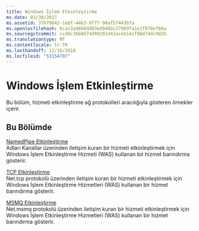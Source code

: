 ```yaml
---
title: Windows İşlem Etkinleştirme
ms.date: 03/30/2017
ms.assetid: 37b79642-1e6f-44b3-9777-98af57443bfa
ms.openlocfilehash: bcac3a9860dd03ed048bc27969fa1e1f070e788a
ms.sourcegitcommit: ccd8c36b0d74d99291d41aceb14cf98d74dc9d2b
ms.translationtype: MT
ms.contentlocale: tr-TR
ms.lasthandoff: 12/10/2018
ms.locfileid: "53154797"
---
```

# <a name="windows-process-activation"></a>Windows İşlem Etkinleştirme
Bu bölüm, hizmeti etkinleştirme ağ protokolleri aracılığıyla gösteren örnekler içerir.  
  
## <a name="in-this-section"></a>Bu Bölümde  
 [NamedPipe Etkinleştirme](../../../../docs/framework/wcf/samples/namedpipe-activation.md)  
 Adları Kanallar üzerinden iletişim kuran bir hizmeti etkinleştirmek için Windows İşlem Etkinleştirme Hizmeti (WAS) kullanan bir hizmet barındırma gösterir.  
  
 [TCP Etkinleştirme](../../../../docs/framework/wcf/samples/tcp-activation.md)  
 Net.tcp protokolü üzerinden iletişim kuran bir hizmeti etkinleştirmek için Windows İşlem Etkinleştirme Hizmetleri (WAS) kullanan bir hizmet barındırma gösterir.

 [MSMQ Etkinleştirme](../../../../docs/framework/wcf/samples/msmq-activation.md)  
 Net.msmq protokolü üzerinden iletişim kuran bir hizmeti etkinleştirmek için Windows İşlem Etkinleştirme Hizmetleri (WAS) kullanan bir hizmet barındırma gösterir.

